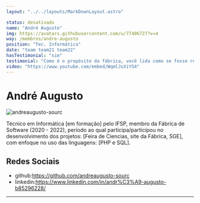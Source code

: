 ```yaml
---
layout: "../../layouts/MarkDownLayout.astro"

status: desativado
name: "André Augusto"
img: https://avatars.githubusercontent.com/u/77406727?v=4
way: /membros/andre-augusto
position: "Tec. Informática"
date: "team team21 team22"
hasTestimonial: "sim"
testimonial: "Como é o propósito da fábrica, você lida como se fosse realmente uma empresa de TI onde o seu professor vira seu chefe só que de um jeito legal, não tem aquela pressão no trabalho e metas impossíveis."
video: "https://www.youtube.com/embed/WqmlJsXiY54"
---
```


# André Augusto

 ![andreaugusto-sourc](https://avatars.githubusercontent.com/u/77406727?v=4)

Técnico em Informática [em formação] pelo IFSP, membro da Fábrica de Software (2020 - 2022), período ao qual participa/participou no desenvolvimento dos projetos: [Feira de Ciencias, site da Fábrica, SGE], com enfoque no uso das linguagens: [PHP e SQL].

## Redes Sociais
- github:https://github.com/andreaugusto-sourc
- linkedin:https://www.linkedin.com/in/andr%C3%A9-augusto-b85296228/
***

<!-- ## Perfil

## Evolução

## Atividades -->